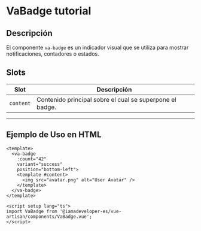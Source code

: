 # VaBadge tutorial

## Descripción

El componente `va-badge` es un indicador visual que se utiliza para mostrar notificaciones, contadores o estados.


## Slots

| Slot       | Descripción                                            |
|------------|--------------------------------------------------------|
| `content`  | Contenido principal sobre el cual se superpone el badge. |

---

## Ejemplo de Uso en HTML

```vue
<template>
  <va-badge 
    :count="42" 
    variant="success" 
    position="bottom-left">
    <template #content>
      <img src="avatar.png" alt="User Avatar" />
    </template>
  </va-badge>
</template>

<script setup lang="ts">
import VaBadge from '@iamadeveloper-es/vue-artisan/components/VaBadge.vue';
</script>

